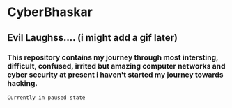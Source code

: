# CyberBhaskar

## Evil Laughss.... (i might add a gif later)

### This repository contains my journey through most intersting, difficult, confused, irrited but amazing computer networks and cyber security at present i haven't started my journey towards hacking.

``` Currently in paused state ```
